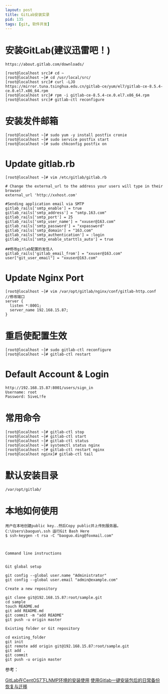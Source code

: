 ```yaml
---
layout: post
title: GitLab安装实录
pid: 135
tags: [git, 软件开发]
---
```

# 安装GitLab(建议迅雷吧！)

    https://about.gitlab.com/downloads/

    [root@localhost src]# cd ~
    [root@localhost ~]# cd /usr/local/src/
    [root@localhost src]# curl -LJO https://mirror.tuna.tsinghua.edu.cn/gitlab-ce/yum/el7/gitlab-ce-8.5.4-ce.0.el7.x86_64.rpm
    [root@localhost src]# rpm -i gitlab-ce-8.5.4-ce.0.el7.x86_64.rpm
    [root@localhost src]# gitlab-ctl reconfigure

# 安装发件邮箱

    [root@localhost ~]# sudo yum -y install postfix cronie
    [root@localhost ~]# sudo service postfix start
    [root@localhost ~]# sudo chkconfig postfix on
    

# Update gitlab.rb

    [root@localhost ~]# vim /etc/gitlab/gitlab.rb     

    # Change the external_url to the address your users will type in their browser
    external_url 'http://xxhost.com'

    #Sending application email via SMTP
    gitlab_rails['smtp_enable'] = true
    gitlab_rails['smtp_address'] = "smtp.163.com"
    gitlab_rails['smtp_port'] = 25 
    gitlab_rails['smtp_user_name'] = "xxuser@163.com"
    gitlab_rails['smtp_password'] = "xxpassword"
    gitlab_rails['smtp_domain'] = "163.com"
    gitlab_rails['smtp_authentication'] = :login
    gitlab_rails['smtp_enable_starttls_auto'] = true

    ##修改gitlab配置的发信人
    gitlab_rails['gitlab_email_from'] = "xxuser@163.com"
    user["git_user_email"] = "xxuser@163.com"

# Update Nginx Port

    [root@localhost ~]# vim /var/opt/gitlab/nginx/conf/gitlab-http.conf  //修改端口
    server {
      listen *:8001;
      server_name 192.168.15.87;
    }
    
# 重启使配置生效
    [root@localhost ~]# sudo gitlab-ctl reconfigure
    [root@localhost ~]# gitlab-ctl restart



# Default Account & Login

    http://192.168.15.87:8001/users/sign_in
    Username: root
    Password: 5iveL!fe



# 常用命令
    [root@localhost ~]# gitlab-ctl stop
    [root@localhost ~]# gitlab-ctl start
    [root@localhost ~]# gitlab-ctl status
    [root@localhost ~]# systemctl status nginx 
    [root@localhost ~]# gitlab-ctl restart nginx
    [root@localhost nginx]# gitlab-ctl tail


# 默认安装目录

    /var/opt/gitlab/




# 本地如何使用


    用户在本地创建public key..然后Copy public并上传到服务器。
    C:\Users\baoguo\.ssh 运行Git Bash Here
    $ ssh-keygen -t rsa -C "baoguo.ding@foxmail.com"



    Command line instructions


    Git global setup

    git config --global user.name "Administrator"
    git config --global user.email "admin@example.com"

    Create a new repository

    git clone git@192.168.15.87:root/sample.git
    cd sample
    touch README.md
    git add README.md
    git commit -m "add README"
    git push -u origin master

    Existing folder or Git repository

    cd existing_folder
    git init
    git remote add origin git@192.168.15.87:root/sample.git
    git add .
    git commit
    git push -u origin master



参考：

[GitLab在CentOS7下LNMP环境的安装使用](http://blog.csdn.net/w670328683/article/details/50736977)
[使用Gitlab一键安装包后的日常备份恢复与迁移](https://segmentfault.com/a/1190000002439923)
